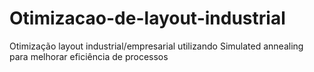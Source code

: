 # Otimizacao-de-layout-industrial
Otimização layout industrial/empresarial utilizando Simulated annealing para melhorar eficiência de processos
